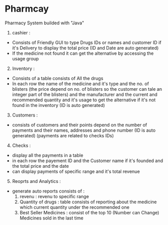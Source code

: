 # Pharmcay
Pharmacy System builded with "Java"

1. cashier :
  - Consists of Friendly GUI to type Drugs IDs or names and customer ID if it's Delivery to display the total price (ID and Date are auto generated)
  - If the medicine not found it can get the alternative by accessing the usage group
2. Inventory :
  - Consists of a table consists of All the drugs
  - In each row the name of the medicine and it's type and the no. of blisters (the price depend on no. of blisters so the customer can tale an integer part of the blisters) and the manufacturer and the current and recommended quantity and it's usage to get the alternative if it's not found in the inventory (ID is auto generated)
3. Customers :
  - consists of customers and their points depend on the number of payments and their names, addresses and phone number (ID is auto generated) (payments are related to checks IDs)
4. Checks :
  - display all the payments in a table
  - in each row the payement ID and the Customer name if it's founded and the total price and the date
  - can display payments of specific range and it's total revenue
5. Reoprts and Analytics :
  - generate auto reports consists of :
    1. revenu : revenu to specific range
    2. Quantity of drugs : table consists of reporting about the medicine which current quantity under the recommended one
    3. Best Seller Medicines : consist of the top 10 (Number can Change) Medicines sold in the last time
